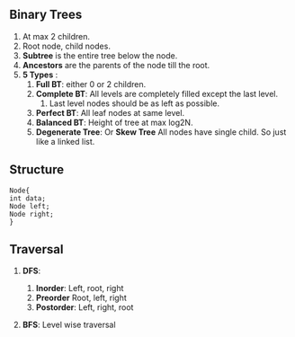 ## Binary Trees

1. At max 2 children.
2. Root node, child nodes.
3. **Subtree** is the entire tree below the node.
4. **Ancestors** are the parents of the node till the root.
5. **5 Types** :
    1. **Full BT**: either 0 or 2 children.
    2. **Complete BT**: All levels are completely filled except the last level.
        1. Last level nodes should be as left as possible.
    3. **Perfect BT**: All leaf nodes at same level.
    4. **Balanced BT**: Height of tree at max log2N.
    5. **Degenerate Tree**: Or **Skew Tree** All nodes have single child. So just like a linked list.

## Structure

```
Node{
int data;
Node left;
Node right;
}
```

## Traversal

1. **DFS**:
    1. **Inorder**: Left, root, right
    2. **Preorder** Root, left, right
    3. **Postorder**: Left, right, root

2. **BFS**: Level wise traversal

